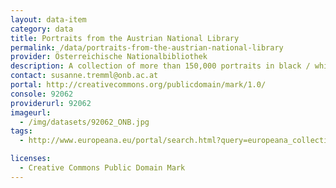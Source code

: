 ```yaml
---
layout: data-item
category: data
title: Portraits from the Austrian National Library
permalink: /data/portraits-from-the-austrian-national-library
provider: Österreichische Nationalbibliothek
description: A collection of more than 150,000 portraits in black / white and colour. In German.
contact: susanne.tremml@onb.ac.at
portal: http://creativecommons.org/publicdomain/mark/1.0/
console: 92062
providerurl: 92062
imageurl:
  - /img/datasets/92062_ONB.jpg
tags:
  - http://www.europeana.eu/portal/search.html?query=europeana_collectionName:92062*&qf=RIGHTS:http://creativecommons.org/publicdomain/mark/1.0/*&rows=12

licenses:
  - Creative Commons Public Domain Mark
---
```

